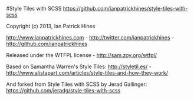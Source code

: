 #Style Tiles with SCSS
https://github.com/ianpatrickhines/style-tiles-with-scss

Copyright (c) 2013, Ian Patrick Hines

http://www.ianpatrickhines.com - http://twitter.com/ianpatrickhines - http://github.com/ianpatrickhines

Released under the WTFPL license - http://sam.zoy.org/wtfpl/

Based on Samantha Warren's Style Tiles:
http://styletil.es/ - http://www.alistapart.com/articles/style-tiles-and-how-they-work/

And forked from Style Tiles with SCSS by Jerad Gallinger:
https://github.com/jeradg/style-tiles-with-scss